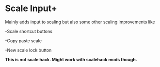 
# Scale Input+

Mainly adds input to scaling but also some other scaling improvements like

-Scale shortcut buttons

-Copy paste scale

-New scale lock button


**This is not scale hack. Might work with scalehack mods though.**